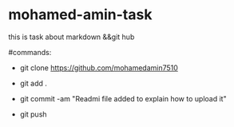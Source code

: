 # mohamed-amin-task
this is task about markdown &amp;&amp;git hub

#commands:

- git clone  https://github.com/mohamedamin7510

- git add .

- git commit -am "Readmi file added to explain how to upload it"

- git push 
